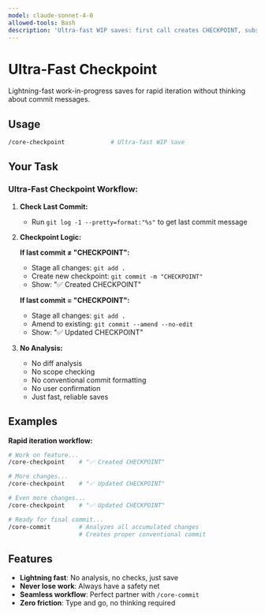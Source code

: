```yaml
---
model: claude-sonnet-4-0
allowed-tools: Bash
description: 'Ultra-fast WIP saves: first call creates CHECKPOINT, subsequent calls amend'
---
```


# Ultra-Fast Checkpoint

Lightning-fast work-in-progress saves for rapid iteration without thinking about commit messages.

## Usage

```bash
/core-checkpoint             # Ultra-fast WIP save
```

## Your Task

### Ultra-Fast Checkpoint Workflow:

1. **Check Last Commit:**
   - Run `git log -1 --pretty=format:"%s"` to get last commit message

2. **Checkpoint Logic:**
   
   **If last commit ≠ "CHECKPOINT":**
   - Stage all changes: `git add .`
   - Create new checkpoint: `git commit -m "CHECKPOINT"`
   - Show: "✅ Created CHECKPOINT"

   **If last commit = "CHECKPOINT":**
   - Stage all changes: `git add .`  
   - Amend to existing: `git commit --amend --no-edit`
   - Show: "✅ Updated CHECKPOINT"

3. **No Analysis:**
   - No diff analysis
   - No scope checking
   - No conventional commit formatting
   - No user confirmation
   - Just fast, reliable saves

## Examples

**Rapid iteration workflow:**
```bash
# Work on feature...
/core-checkpoint    # "✅ Created CHECKPOINT"

# More changes...  
/core-checkpoint    # "✅ Updated CHECKPOINT"

# Even more changes...
/core-checkpoint    # "✅ Updated CHECKPOINT"

# Ready for final commit...
/core-commit        # Analyzes all accumulated changes
                    # Creates proper conventional commit
```

## Features

- **Lightning fast**: No analysis, no checks, just save
- **Never lose work**: Always have a safety net
- **Seamless workflow**: Perfect partner with `/core-commit`
- **Zero friction**: Type and go, no thinking required